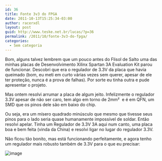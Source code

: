 ```yaml
---
id: 36
title: Fonte 3v3 do FPGA
date: 2011-10-13T15:25:34-03:00
author: racerxdl
layout: post
guid: http://www.teske.net.br/lucas/?p=36
permalink: /2011/10/fonte-3v3-do-fpga/
categories:
  - Sem categoria
---
```

Bom, alguns talvez lembrem que um pouco antes do Flisol de Salto uma das minhas placas de Desenvolvimento Xilinx Spartan 3A Evaluation Kit parou de funcionar. Descobri que era o regulador de 3.3V da placa que havia queimado (bom, eu meti em curto várias vezes sem querer, apesar de ele ter proteção, nunca é a prova de falhas). Por sorte eu tinha outra e pude apresentar o projeto.

Mas ontem resolvi arrumar a placa de algum jeito. Infelizmente o regulador 3.3V apesar de não ser caro, tem algo em torno de 2mm²  e é em QFN, um SMD que os pinos dele são em baixo do chip.

Ou seja, era um mísero quadrado minúsculo que mesmo que tivesse seus pinos para o lado seria quase humanamente impossível de soldar. Então resolvi apelar. Tinha um Regulador de 3.3V 3A aqui num canto, uma placa boa e bem feita (vinda da China) e resolvi ligar no lugar do regulador 3.3V.

Não ficou tão bonito, mas está funcionando perfeitamente, e agora tenho um regulador mais robusto também de 3.3V para o que eu precisar:

![image](https://media.tumblr.com/tumblr_lt0oi5atqO1qh7srd.jpg)